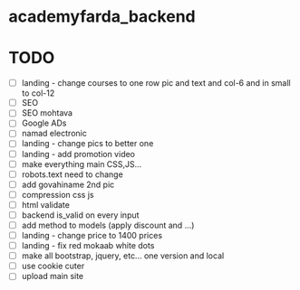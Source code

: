 # academyfarda_backend

# TODO

- [ ] landing - change courses to one row pic and text and col-6 and in small to col-12
- [ ] SEO
- [ ] SEO mohtava
- [ ] Google ADs
- [ ] namad electronic
- [ ] landing - change pics to better one
- [ ] landing - add promotion video
- [ ] make everything main CSS,JS...
- [ ] robots.text need to change 
- [ ] add govahiname 2nd pic
- [ ] compression css js
- [ ] html validate
- [ ] backend is_valid on every input
- [ ] add method to models (apply discount and ...)
- [ ] landing - change price to 1400 prices
- [ ] landing - fix red mokaab white dots 
- [ ] make all bootstrap, jquery, etc... one version and local
- [ ] use cookie cuter 
- [ ] upload main site
